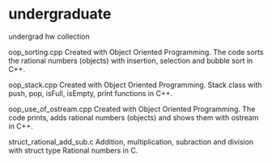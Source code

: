 # undergraduate
undergrad hw collection

oop_sorting.cpp
Created with Object Oriented Programming. The code sorts the rational numbers (objects) with insertion, selection and bubble sort in C++.

oop_stack.cpp
Created with Object Oriented Programming. Stack class with push, pop, isFull, isEmpty, print functions in C++.

oop_use_of_ostream.cpp
Created with Object Oriented Programming. The code prints, adds rational numbers (objects) and shows them with ostream in C++.

struct_rational_add_sub.c
Addition, multiplication, subraction and division with struct type Rational numbers in C.
